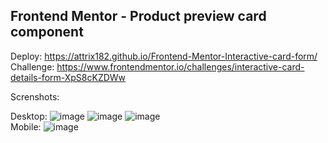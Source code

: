 ## Frontend Mentor - Product preview card component
Deploy: https://attrix182.github.io/Frontend-Mentor-Interactive-card-form/
<br />
Challenge: https://www.frontendmentor.io/challenges/interactive-card-details-form-XpS8cKZDWw

Screnshots:

Desktop:
![image](https://user-images.githubusercontent.com/44885834/219903787-b7f4be6d-165d-42c2-a5ab-810f82db37ae.png)
![image](https://user-images.githubusercontent.com/44885834/219903793-44c6242a-496d-4643-8a82-56eab9aa4f65.png)
![image](https://user-images.githubusercontent.com/44885834/219903811-f9e61664-8a98-4fae-92f1-a82bd942ecca.png)
<br />
Mobile:
![image](https://user-images.githubusercontent.com/44885834/219903828-7211f0b6-41eb-4a36-b293-77c4244d70b7.png)
